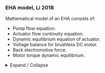 ### EHA model, Li 2018

Mathematical model of an EHA consists of:
- Pump flow equation.
- Actuator flow continuity equation.
- Dynamic equilibrium equation of actuator.
- Voltage balance for brushless DC motor.
- Back electromotive force.
- Motor torque dynamic equilibrium.
 
<details markdown='1'><summary>Expand / Collapse</summary>  

### links
1. [improvement strategy](eha_dynamics_improvement_li_2018.md) - for this.  

### sources
> Zhihui LI, Yaoxing SHANG, Zongxia JIAO та ін. “Analysis of the dynamic performance of an electro-hydrostatic actuator and improvement methods”. В: Chinese Journal of Aeronautics 31.12 (2018), с. 2312—2320.
ISSN: 1000-9361. DOI: https://doi.org/10.1016/j.cja.2018.03.014.

### supplementary data
<details markdown='1'><summary>Table 1 Parameters of hydraulic components in an EHA</summary>

- Maximum output displacement of actuator (x) 80 mm
- Maximum output force of actuator (F) 200 kN
- Maximum working pressure (P) 28 MPa
- Hydraulic pump displacement (Dp) 7.25 mL/r
- Effective area of the actuator (Af) 7045 mm2
- Total leakage coefficient (Ci) 1.569 m2/(sPa)
- Volume connecting pump and actuator (Vl) 0.376 L
- Elastic modulus of hydraulic oil (be) 686 MPa
- Equivalent mass (ma) 30 kg
- Equivalent damp coefficient (Ba) 100 N/(m/s)
</details>

<details markdown='1'><summary>Table 2 Parameters of the brushless DC motor in EHA</summary>

- Armature total resistance (Rm) 0.36 X
- Armature inductance (Lm) 1.7*10e-3 H
- Back electromotive coefficient (Ke) 0.23 V/(rad/s)
- Motor torque coefficient (Kt) 0.23 Nm/A
- Total rotational inertia (Jm) 1.3*10e-3 kgm2
- Total damp coefficient (Bm) 2*10e-3 Nm/(rad/s)

</details>
</details>
